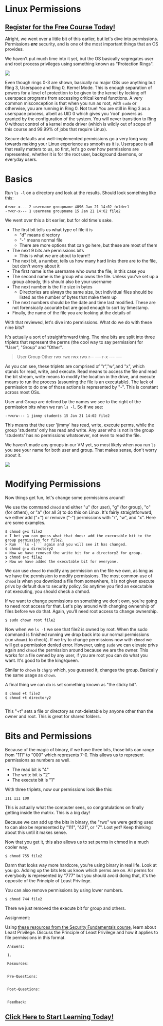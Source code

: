 # Linux Permissions
##  [Register for the Free Course Today!](https://roppers.thinkific.com/courses/computing-fundamentals)
Alright, we went over a little bit of this earlier, but let's dive into permissions. Permissions ***are*** security, and is one of the most important things that an OS provides.

We haven't put much time into it yet, but the OS basically segregates user and root process privileges using something known as "Protection Rings". 

[<img src="https://upload.wikimedia.org/wikipedia/commons/thumb/2/2f/Priv_rings.svg/800px-Priv_rings.svg.png">](https://en.wikipedia.org/wiki/Protection_ring)

Even though rings 0-3 are shown, basically no major OSs use anything but Ring 3, Userspace and Ring 0, Kernel Mode. This is enough separation of powers for a level of protection to be given to the kernel by locking off userspace programs from accessing critical kernel functions. A very common misconception is that when you run as root, with ```sudo``` or otherwise, you are running in Ring 0. Not true! You are still in Ring 3 as a userspace process, albeit as UID 0 which gives you 'root' powers as granted by the configuration of the system. You will never transition to Ring 0 without control of a kernel mode driver (which is wildly out of scope of this course and 99.99% of jobs that require Linux).

Secure defaults and well-implemented permissions go a very long way towards making your Linux experience as smooth as it is. Userspace is all that really matters to us, so first, let's go over how permissions are represented, whether it is for the root user, background daemons, or everyday users.

# Basics

Run ```ls -l``` on a directory and look at the results.  Should look something like this:

```
drwxr-x--- 2 username groupname 4096 Jan 21 14:02 folder1
-rwxr-x--- 1 username groupname 15 Jan 21 14:02 file2
```

We went over this a bit earlier, but for old time's sake.

* The first bit tells us what type of file it is
  * "d" means directory
  * "-" means normal file
  * There are more options that can go here, but these are most of them
* The next 9 bits are permissions bits
  * This is what we are about to learn!!
* The next bit, a number, tells us how many hard links there are to the file, but don't worry about it
* The first name is the username who owns the file, in this case you
* The second name is the group who owns the file. Unless you've set up a group already, this should also be your username
* The next number is the file size in bytes
  * Directories are always the same size, but individual files should be listed as the number of bytes that make them up
* The next numbers should be the date and time last modified. These are not forensically accurate but are good enough to sort by timestamp.
* Finally, the name of the file you are looking at the details of

With that reviewed, let's dive into permissions. What do we do with these nine bits?

It's actually a sort of straightforward thing. The nine bits are split into three triplets that represent the perms (the cool way to say permission) for "User", "Group" and "Other".

> User    Group    Other
>  rwx      rwx      rwx
>  rwx      r--        ---
>  r-x       ---        ---

As you can see, these triplets are comprised of "r","w",and "x", which stands for read, write, and execute. Read means to access the file and read the bit stream, write means to modify the location in the drive, and execute means to run the process (assuming the file is an executable). The lack of permission to do one of those actions is represented by "-". This is constant across most OSs.

User and Group are defined by the names we see to the right of the permission bits when we run ```ls -l```. So if we see:
```
-rwxrw--- 1 jimmy students 15 Jan 21 14:02 file2
```
This means that the user 'jimmy' has read, write, execute perms, while the group 'students' only has read and write. Any user who is not in the group 'students' has no permissions whatsoever, not even to read the file.

We haven't made any groups in our VM yet, so most likely when you run ```ls``` you see your name for both user and group. That makes sense, don't worry about it.

[<img src="https://imgs.xkcd.com/comics/incident.png">](https://xkcd.com/838/)

# Modifying Permissions

Now things get fun, let's change some permissions around!

We use the command ```chmod``` and either "u" (for user), "g" (for group), "o" (for others), or "a" (for all 3) to do this on Linux. It's fairly straightforward, we either add ("+") or remove ("-") permissions with "r", "w", and "x". Here are some examples.

```
$ chmod g+x file2
> I bet you can guess what that does: add the executable bit to the group permission for file2. 
> Run ```ls -l``` again and you will see it has changed.
$ chmod g-w directory2
> Now we have removed the write bit for a directory2 for group.
$ chmod a+x file2
> Now we have added the executable bit for everyone.
```
We can use ```chmod``` to modify any permission on the file we own, as long as we have the permission to modify permissions. The most common use of ```chmod``` is when you download a file from somewhere, it is not given execute privs by default due to security policy. So anytime you find an executable not executing, you should check a chmod.

If we want to change permissions on something we don't own, you're going to need root access for that. Let's play around with changing ownership of files before we do that. Again, you'll need root access to change ownership.

```
$ sudo chown root file2
```

Now when we ```ls -l``` we see that file2 is owned by root. When the sudo command is finished running we drop back into our normal permissions (run ```whoami``` to check). If we try to change permissions now with ```chmod``` we will get a permission denied error. However, using ```sudo``` we can elevate privs again and ```chmod``` the permission around because we are the owner. This works for a file owned by any user, if you are root you can do what you want. It's good to be the king/queen.

Similar to ```chown``` is  ```chgrp``` which, you guessed it, changes the group. Basically the same usage as ```chown```.

A final thing we can do is set something known as "the sticky bit".

```
$ chmod +t file2
$ chmod +t directory2


```

This "+t" sets a file or directory as not-deletable by anyone other than the owner and root. This is great for shared folders.


# Bits and Permissions

Because of the magic of binary, if we have three bits, those bits can range from "111" to "000" which represents 7-0. This allows us to represent permissions as numbers as well.

* The read bit is "4"
* The write bit is "2"
* The execute bit is "1"

With three triplets, now our permissions look like this:

```
111 111 100
```
This is actually what the computer sees, so congratulations on finally getting inside the matrix. This is a big day!

Because we can add up the bits in binary, the "rwx" we were getting used to can also be represented by "111", "421", or "7". Lost yet? Keep thinking about this until it makes sense.

Now that you get it, this also allows us to set perms in chmod in a much cooler way.

```
$ chmod 755 file2

```

Damn that looks way more hardcore, you're using binary in real life. Look at you go. Adding up the bits lets us know which perms are on. All perms for everybody is represented by "777" but you should avoid doing that, it's the opposite of the Principle of Least Privilege.

You can also remove permissions by using lower numbers.  

```
$ chmod 744 file2

```

There we just removed the execute bit for group and others.

Assignment:

Using [these resources from the Security Fundamentals course]($@ASSIGNVIEWBYID*894@$), learn about Least Privilege. Discuss the Principle of Least Privilege and how it applies to file permissions in this format. 

```
 Answers:

 1.

 Resources:
 

 Pre-Questions:


 Post-Questions:


 Feedback:

```
##  [Click Here to Start Learning Today!](https://roppers.thinkific.com/courses/computing-fundamentals)

